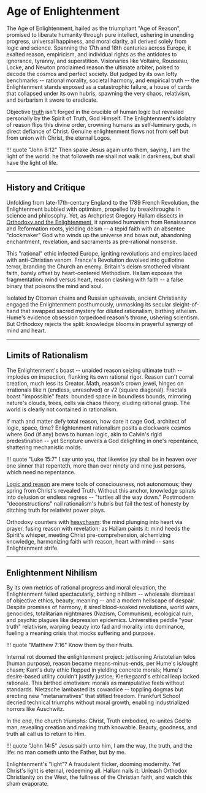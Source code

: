 <!--
Lord Jesus Christ
Son of God
Have mercy on me
 a sinner
-->
# Age of Enlightenment

The Age of Enlightenment, hailed as the triumphant "Age of Reason", promised to liberate humanity through pure intellect, ushering in unending progress, universal happiness, and moral clarity, all derived solely from logic and science. Spanning the 17th and 18th centuries across Europe, it exalted reason, empiricism, and individual rights as the antidotes to ignorance, tyranny, and superstition. Visionaries like Voltaire, Rousseau, Locke, and Newton proclaimed reason the ultimate arbiter, poised to decode the cosmos and perfect society. But judged by its own lofty benchmarks -- rational morality, societal harmony, and empirical truth -- the Enlightenment stands exposed as a catastrophic failure, a house of cards that collapsed under its own hubris, spawning the very chaos, relativism, and barbarism it swore to eradicate.

Objective [truth](../truth/) isn't forged in the crucible of human logic but revealed personally by the Spirit of Truth, God Himself. The Enlightenment's idolatry of reason flips this divine order, crowning humans as self-luminary gods, in direct defiance of Christ. Genuine enlightenment flows not from self but from union with Christ, the eternal Logos.

!!! quote "John 8:12"
    Then spake Jesus again unto them, saying, I am the light of the world: he that followeth me shall not walk in darkness, but shall have the light of life.


---

## History and Critique

Unfolding from late-17th-century England to the 1789 French Revolution, the Enlightenment bubbled with optimism, propelled by breakthroughs in science and philosophy. Yet, as Archpriest Gregory Hallam dissects in [Orthodoxy and the Enlightenment](https://www.pravmir.com/orthodoxy-and-the-enlightenment/), it sprouted humanism from Renaissance and Reformation roots, yielding deism -- a tepid faith with an absentee "clockmaker" God who winds up the universe and bows out, abandoning enchantment, revelation, and sacraments as pre-rational nonsense.

This "rational" ethic infected Europe, igniting revolutions and empires laced with anti-Christian venom. France's Revolution devolved into guillotine terror, branding the Church an enemy. Britain's deism smothered vibrant faith, barely offset by heart-centered Methodism. Hallam exposes the fragmentation: mind versus heart, reason clashing with faith -- a false binary that poisons the mind and soul.

Isolated by Ottoman chains and Russian upheavals, ancient Christianity engaged the Enlightenment posthumously, unmasking its secular sleight-of-hand that swapped sacred mystery for diluted rationalism, birthing atheism. Hume's evidence obsession torpedoed reason's throne, ushering scientism. But Orthodoxy rejects the split: knowledge blooms in prayerful synergy of mind and heart.



---

## Limits of Rationalism

The Enlightenment's boast -- unaided reason seizing ultimate truth -- implodes on inspection, flunking its own rational rigor. Reason can't corral creation, much less its Creator. Math, reason's crown jewel, hinges on irrationals like π (endless, unresolved) or √2 (square diagonal). Fractals boast "impossible" feats: bounded space in boundless bounds, mirroring nature's clouds, trees, cells via chaos theory, eluding rational grasp. The world is clearly not contained in rationalism.

If math and matter defy total reason, how dare it cage God, architect of logic, space, time? Enlightenment rationalism posits a clockwork cosmos where God (if any) bows to human logic, akin to Calvin's rigid predestination -- yet Scripture unveils a God delighting in one's repentance, shattering mechanistic molds.

!!! quote "Luke 15:7"
    I say unto you, that likewise joy shall be in heaven over one sinner that repenteth, more than over ninety and nine just persons, which need no repentance.

[Logic and reason](../truth.md) are mere tools of consciousness, not autonomous; they spring from Christ's revealed Truth. Without this anchor, knowledge spirals into delusion or endless regress -- "turtles all the way down." Postmodern "deconstructions" nail rationalism's hubris but fail the test of honesty by ditching truth for relativist power plays.

Orthodoxy counters with [hesychasm](https://m.youtube.com/watch?v=SiINgxCdmqM): the mind plunging into heart via prayer, fusing reason with revelation; as Hallam paints it: mind heeds the Spirit's whisper, meeting Christ pre-comprehension, alchemizing knowledge, harmonizing faith with reason, heart with mind -- sans Enlightenment strife.





---

## Enlightenment Nihilism

By its own metrics of rational progress and moral elevation, the Enlightenment failed spectacularly, birthing nihilism -- wholesale dismissal of objective ethics, beauty, meaning -- and a modern hellscape of despair. Despite promises of harmony, it sired blood-soaked revolutions, world wars, genocides, totalitarian nightmares (Nazism, Communism), ecological ruin, and psychic plagues like depression epidemics. Universities peddle "your truth" relativism, warping beauty into fad and morality into dominance, fueling a meaning crisis that mocks suffering and purpose.

!!! quote "Matthew 7:16"
    Know them by their fruits.

Internal rot doomed the enlightenment project: jettisoning Aristotelian telos (human purpose), reason became means-minus-ends, per Hume's is/ought chasm; Kant's duty ethic flopped in yielding concrete morals; Hume's desire-based utility couldn't justify justice; Kierkegaard's ethical leap lacked rationale. This birthed emotivism: morals as manipulative feels without standards. Nietzsche lambasted its cowardice -- toppling dogmas but erecting new "metanarratives" that stifled freedom. Frankfurt School decried technical triumphs without moral growth, enabling industrialized horrors like Auschwitz.

In the end, the church triumphs:
Christ, Truth embodied, re-unites God to man, revealing creation and making truth knowable. Beauty, goodness, and truth all call us to return to Him.

!!! quote "John 14:5"
    Jesus saith unto him, I am the way, the truth, and the life: no man cometh unto the Father, but by me.

Enlightenment's "light"? A fraudulent flicker, dooming modernity. Yet Christ's light is eternal, redeeming all. Hallam nails it: Unleash Orthodox Christianity on the West, the fullness of the Christian faith, and watch this sham evaporate.






